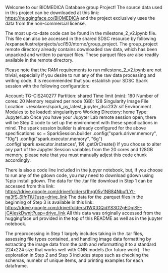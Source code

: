 Welcome to our BIOMEDICA Database group Project!
The source data used in this project can be downloaded at this link: https://huggingface.co/BIOMEDICA and the project exclusively uses the data from the non-commercial license.

The most up-to-date code can be found in the milestone_2_v2.ipynb file. This file can also be accessed in the shared SDSC resource by following /expanse/lustre/projects/uci150/ntorno/group_project. The group_project remote directory already contains downloaded raw data, which has been unpacked and written to parquet files. These parquet files are also readily available in the remote directory.

Please note that the RAM requirements to run milestone_2_v2.ipynb are not trivial, especially if you desire to run any of the raw data processing and writing code. It is recommended that you establish your SDSC Spark session with the following configuration:

Account: TG-CIS240277
Partition: shared
Time limit (min): 180
Number of cores: 20
Memory required per node (GB): 128
Singularity Image File Location: ~/esolares/spark_py_latest_jupyter_dsc232r.sif
Environment Modules to be loaded: singularitypro
Working Directory: home
Type: JupyterLab Once you have your Jupyter Lab remote session open, there will be Step 0 code to set up the environment with these specifications in mind. The spark session builder is already configured for the above specifications: sc = SparkSession.builder
.config("spark.driver.memory", "10g")
.config("spark.executor.memory", "6g")
.config('spark.executor.instances', 19)
.getOrCreate()
If you choose to alter any part of the Jupyter Session variables from the 20 cores and 128GB memory, please note that you must manually adjest this code chunk accordingly.

There is also a code line included in the jupyer notebook, but, if you choose to run any of the gdown code, you may need to download gdown using %pip install gdown. The data for the .tar file download in Step 1 can be accessed from this link: https://drive.google.com/drive/folders/1hrg05v1NB84NbufLYt-na3fS_6IfnTiU?usp=drive_link The data for the .parquet files in the beginning of Step 3 is available in this link: https://drive.google.com/drive/folders/1WXtGQidYS3O2gEDgiSE-jCAleskDwnjt?usp=drive_link All this data was originally accessed from the huggingface url provided in the top of this README as well as in the jupyter notebook.

The preprocessing in Step 1 largely includes taking in the .tar files, assessing file types contained, and handling image data formatting by extracting the image data from the path and reformatting it to a standard 224x224 size that works well with CNN models (for future work). The exploration in Step 2 and Step 3 includes steps such as checking the schemas, numebr of unique items, and printing examples for each dataframe.
